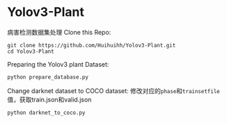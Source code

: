 # Yolov3-Plant

病害检测数据集处理
Clone this Repo:
```
git clone https://github.com/Huihuihh/Yolov3-Plant.git
cd Yolov3-Plant
```

Preparing the Yolov3 plant Dataset:
```
python prepare_database.py
```

Change darknet dataset to COCO dataset:
修改对应的`phase`和`trainsetfile`值，获取train.json和valid.json
```
python darknet_to_coco.py
```
